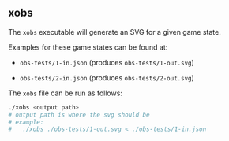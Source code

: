 ## xobs

The `xobs` executable will generate an SVG for a given game state.

Examples for these game states can be found at:

- `obs-tests/1-in.json` (produces `obs-tests/1-out.svg`)

- `obs-tests/2-in.json` (produces `obs-tests/2-out.svg`)

The `xobs` file can be run as follows:

```sh
./xobs <output path>
# output path is where the svg should be
# example:
#   ./xobs ./obs-tests/1-out.svg < ./obs-tests/1-in.json
```
